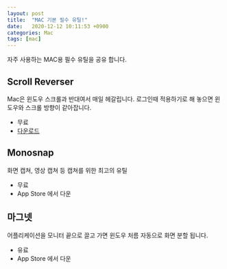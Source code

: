 ```yaml
---
layout: post
title:  "MAC 기본 필수 유틸!"
date:   2020-12-12 10:11:53 +0900
categories: Mac
tags: [mac]
---
```


자주 사용하는 MAC용 필수 유틸을 공유 합니다.

## Scroll Reverser
Mac은 윈도우 스크롤과 반대여서 매일 헤갈립니다. 
로그인때 적용하기로 해 놓으면 윈도우와 스크롤 방향이 같아잡니다.

* 무료
* [다운로드](https://pilotmoon.com/scrollreverser/)

## Monosnap
화면 캡쳐, 영상 캡쳐 등 캡쳐를 위한 최고의 유틸

* 무료
* App Store 에서 다운

## 마그넷
어플리케이션을 모니터 끝으로 끌고 가면 윈도우 처름 자동으로 화면 분할 됩니다.

* 유료
* App Store 에서 다운



